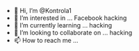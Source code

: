 - 👋 Hi, I’m @Kontrola1
- 👀 I’m interested in ... Facebook hacking
- 🌱 I’m currently learning ... hacking
- 💞️ I’m looking to collaborate on ... hacking
- 📫 How to reach me ...

<!---
Kontrola1/Kontrola1 is a ✨ special ✨ repository because its `README.md` (this file) appears on your GitHub profile.
You can click the Preview link to take a look at your changes.
--->
